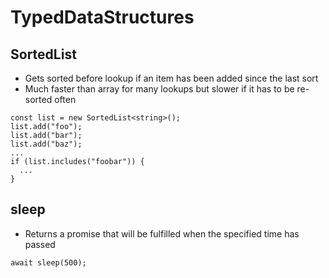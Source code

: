 # TypedDataStructures

## SortedList

- Gets sorted before lookup if an item has been added since the last sort
- Much faster than array for many lookups but slower if it has to be re-sorted often

```
const list = new SortedList<string>();
list.add("foo");
list.add("bar");
list.add("baz");
...
if (list.includes("foobar")) {
  ...
}
```

## sleep

- Returns a promise that will be fulfilled when the specified time has passed

```
await sleep(500);
```
